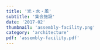 ```yaml
---
title: '光・水・風'
subtitle: '集会施設'
date: '2017-02'
thumbnail: 'assembly-facility.png'
category: 'architecture'
pdf: 'assembly-facility.pdf'
---
```


